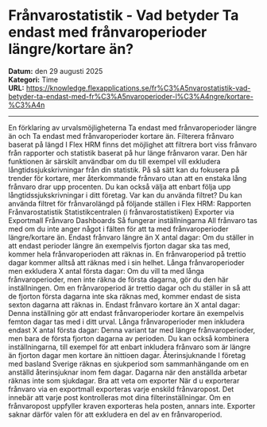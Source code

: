 # Frånvarostatistik - Vad betyder Ta endast med frånvaroperioder längre/kortare än?

**Datum:** den 29 augusti 2025  
**Kategori:** Time  
**URL:** https://knowledge.flexapplications.se/fr%C3%A5nvarostatistik-vad-betyder-ta-endast-med-fr%C3%A5nvaroperioder-l%C3%A4ngre/kortare-%C3%A4n

---

En förklaring av urvalsmöjligheterna Ta endast med frånvaroperioder längre än och Ta endast med frånvaroperioder kortare än.
Filterera frånvaro baserat på längd
I Flex HRM finns det möjlighet att filtrera bort viss frånvaro från rapporter och statistik baserat på hur länge frånvaron varar. Den här funktionen är särskilt användbar om du till exempel vill exkludera långtidssjukskrivningar från din statistik. På så sätt kan du fokusera på trender för kortare, mer återkommande frånvaro utan att en enstaka lång frånvaro drar upp procenten. Du kan också välja att enbart följa upp långtidssjukskrivningar i ditt företag.
Var kan du använda filtret?
Du kan använda filtret för frånvarolängd på följande ställen i Flex HRM:
Rapporten
Frånvarostatistik
Statistikcentralen
(i frånvarostatistiken)
Exporter via
Exportmall Frånvaro
Dashboards
Så fungerar inställningarna
All frånvaro tas med om du inte anger något i fälten för att ta med frånvaroperioder längre/kortare än.
Endast frånvaro längre än X antal dagar:
Om du ställer in att endast perioder längre än exempelvis fjorton dagar ska tas med, kommer hela frånvaroperioden att räknas in. En frånvaroperiod på trettio dagar kommer alltså att räknas med i sin helhet.
Långa frånvaroperioder men exkludera X antal första dagar:
Om du vill ta med långa frånvaroperioder, men inte räkna de första dagarna, gör du den här inställningen. Om en frånvaroperiod är trettio dagar och du ställer in så att de fjorton första dagarna inte ska räknas med, kommer endast de sista sexton dagarna att räknas in.
Endast frånvaro kortare än X antal dagar:
Denna inställning gör att endast frånvaroperioder kortare än exempelvis femton dagar tas med i ditt urval.
Långa frånvaroperioder men inkludera endast X antal första dagar:
Denna variant tar med längre frånvaroperioder, men bara de första fjorton dagarna av perioden.
Du kan också kombinera inställningarna, till exempel för att enbart inkludera frånvaro som är längre än fjorton dagar men kortare än nittioen dagar.
Återinsjuknande
I företag med basland Sverige räknas en sjukperiod som sammanhängande om en anställd återinsjuknar inom fem dagar. Dagarna när den anställda arbetar räknas inte som sjukdagar.
Bra att veta om exporter
När d
u exporterar frånvaro via en exportmall exporteras varje enskild frånvaropost. Det innebär att varje post kontrolleras mot dina filterinställningar. Om en frånvaropost uppfyller kraven exporteras hela posten, annars inte. Exporter saknar därför valen för att exkludera en del av en frånvaroperiod.
